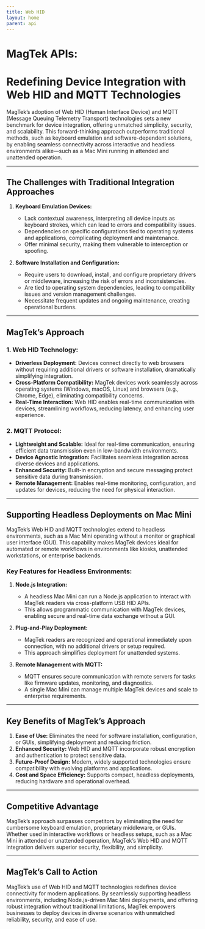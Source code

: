 ```yaml
---
title: Web HID
layout: home
parent: api
---
```


# **MagTek APIs:**

# Redefining Device Integration with Web HID and MQTT Technologies

MagTek’s adoption of Web HID (Human Interface Device) and MQTT (Message Queuing Telemetry Transport) technologies sets a new benchmark for device integration, offering unmatched simplicity, security, and scalability. This forward-thinking approach outperforms traditional methods, such as keyboard emulation and software-dependent solutions, by enabling seamless connectivity across interactive and headless environments alike—such as a Mac Mini running in attended and unattended operation.

---

## The Challenges with Traditional Integration Approaches

1. **Keyboard Emulation Devices:**
   - Lack contextual awareness, interpreting all device inputs as keyboard strokes, which can lead to errors and compatibility issues.
   - Dependencies on specific configurations tied to operating systems and applications, complicating deployment and maintenance.
   - Offer minimal security, making them vulnerable to interception or spoofing.

2. **Software Installation and Configuration:**
   - Require users to download, install, and configure proprietary drivers or middleware, increasing the risk of errors and inconsistencies.
   - Are tied to operating system dependencies, leading to compatibility issues and version management challenges.
   - Necessitate frequent updates and ongoing maintenance, creating operational burdens.

---

## MagTek’s Approach

### 1. Web HID Technology:
- **Driverless Deployment:** Devices connect directly to web browsers without requiring additional drivers or software installation, dramatically simplifying integration.
- **Cross-Platform Compatibility:** MagTek devices work seamlessly across operating systems (Windows, macOS, Linux) and browsers (e.g., Chrome, Edge), eliminating compatibility concerns.
- **Real-Time Interaction:** Web HID enables real-time communication with devices, streamlining workflows, reducing latency, and enhancing user experience.

### 2. MQTT Protocol:
- **Lightweight and Scalable:** Ideal for real-time communication, ensuring efficient data transmission even in low-bandwidth environments.
- **Device Agnostic Integration:** Facilitates seamless integration across diverse devices and applications.
- **Enhanced Security:** Built-in encryption and secure messaging protect sensitive data during transmission.
- **Remote Management:** Enables real-time monitoring, configuration, and updates for devices, reducing the need for physical interaction.

---

## Supporting Headless Deployments on Mac Mini

MagTek’s Web HID and MQTT technologies extend to headless environments, such as a Mac Mini operating without a monitor or graphical user interface (GUI). This capability makes MagTek devices ideal for automated or remote workflows in environments like kiosks, unattended workstations, or enterprise backends.

### Key Features for Headless Environments:

1. **Node.js Integration:**
   - A headless Mac Mini can run a Node.js application to interact with MagTek readers via cross-platform USB HID APIs.
   - This allows programmatic communication with MagTek devices, enabling secure and real-time data exchange without a GUI.

2. **Plug-and-Play Deployment:**
   - MagTek readers are recognized and operational immediately upon connection, with no additional drivers or setup required.
   - This approach simplifies deployment for unattended systems.

3. **Remote Management with MQTT:**
   - MQTT ensures secure communication with remote servers for tasks like firmware updates, monitoring, and diagnostics.
   - A single Mac Mini can manage multiple MagTek devices and scale to enterprise requirements.

---

## Key Benefits of MagTek’s Approach

1. **Ease of Use:** Eliminates the need for software installation, configuration, or GUIs, simplifying deployment and reducing friction.
2. **Enhanced Security:** Web HID and MQTT incorporate robust encryption and authentication to protect sensitive data.
3. **Future-Proof Design:** Modern, widely supported technologies ensure compatibility with evolving platforms and applications.
4. **Cost and Space Efficiency:** Supports compact, headless deployments, reducing hardware and operational overhead.

---

## Competitive Advantage

MagTek’s approach surpasses competitors by eliminating the need for cumbersome keyboard emulation, proprietary middleware, or GUIs. Whether used in interactive workflows or headless setups, such as a Mac Mini in attended or unattended operation, MagTek’s Web HID and MQTT integration delivers superior security, flexibility, and simplicity.

---

## MagTek’s Call to Action

MagTek’s use of Web HID and MQTT technologies redefines device connectivity for modern applications. By seamlessly supporting headless environments, including Node.js-driven Mac Mini deployments, and offering robust integration without traditional limitations, MagTek empowers businesses to deploy devices in diverse scenarios with unmatched reliability, security, and ease of use.